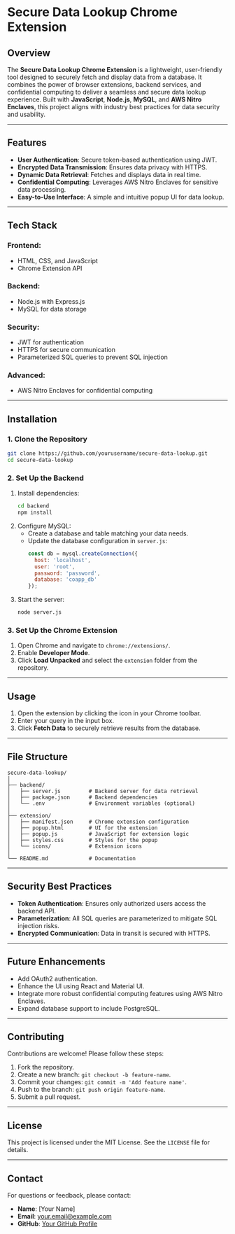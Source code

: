 # Secure Data Lookup Chrome Extension

## Overview
The **Secure Data Lookup Chrome Extension** is a lightweight, user-friendly tool designed to securely fetch and display data from a database. It combines the power of browser extensions, backend services, and confidential computing to deliver a seamless and secure data lookup experience. Built with **JavaScript**, **Node.js**, **MySQL**, and **AWS Nitro Enclaves**, this project aligns with industry best practices for data security and usability.

---

## Features
- **User Authentication**: Secure token-based authentication using JWT.
- **Encrypted Data Transmission**: Ensures data privacy with HTTPS.
- **Dynamic Data Retrieval**: Fetches and displays data in real time.
- **Confidential Computing**: Leverages AWS Nitro Enclaves for sensitive data processing.
- **Easy-to-Use Interface**: A simple and intuitive popup UI for data lookup.

---

## Tech Stack
### Frontend:
- HTML, CSS, and JavaScript
- Chrome Extension API

### Backend:
- Node.js with Express.js
- MySQL for data storage

### Security:
- JWT for authentication
- HTTPS for secure communication
- Parameterized SQL queries to prevent SQL injection

### Advanced:
- AWS Nitro Enclaves for confidential computing

---

## Installation

### 1. Clone the Repository
```bash
git clone https://github.com/yourusername/secure-data-lookup.git
cd secure-data-lookup
```

### 2. Set Up the Backend
1. Install dependencies:
   ```bash
   cd backend
   npm install
   ```
2. Configure MySQL:
   - Create a database and table matching your data needs.
   - Update the database configuration in `server.js`:
     ```javascript
     const db = mysql.createConnection({
       host: 'localhost',
       user: 'root',
       password: 'password',
       database: 'coapp_db'
     });
     ```
3. Start the server:
   ```bash
   node server.js
   ```

### 3. Set Up the Chrome Extension
1. Open Chrome and navigate to `chrome://extensions/`.
2. Enable **Developer Mode**.
3. Click **Load Unpacked** and select the `extension` folder from the repository.

---

## Usage

1. Open the extension by clicking the icon in your Chrome toolbar.
2. Enter your query in the input box.
3. Click **Fetch Data** to securely retrieve results from the database.

---

## File Structure
```
secure-data-lookup/
│
├── backend/
│   ├── server.js         # Backend server for data retrieval
│   ├── package.json      # Backend dependencies
│   └── .env              # Environment variables (optional)
│
├── extension/
│   ├── manifest.json     # Chrome extension configuration
│   ├── popup.html        # UI for the extension
│   ├── popup.js          # JavaScript for extension logic
│   ├── styles.css        # Styles for the popup
│   └── icons/            # Extension icons
│
└── README.md             # Documentation
```

---

## Security Best Practices
- **Token Authentication**: Ensures only authorized users access the backend API.
- **Parameterization**: All SQL queries are parameterized to mitigate SQL injection risks.
- **Encrypted Communication**: Data in transit is secured with HTTPS.

---

## Future Enhancements
- Add OAuth2 authentication.
- Enhance the UI using React and Material UI.
- Integrate more robust confidential computing features using AWS Nitro Enclaves.
- Expand database support to include PostgreSQL.

---

## Contributing
Contributions are welcome! Please follow these steps:
1. Fork the repository.
2. Create a new branch: `git checkout -b feature-name`.
3. Commit your changes: `git commit -m 'Add feature name'`.
4. Push to the branch: `git push origin feature-name`.
5. Submit a pull request.

---

## License
This project is licensed under the MIT License. See the `LICENSE` file for details.

---

## Contact
For questions or feedback, please contact:
- **Name**: [Your Name]
- **Email**: your.email@example.com
- **GitHub**: [Your GitHub Profile](https://github.com/yourusername)
